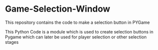 # Game-Selection-Window
This repository contains the code to make a selection button in PYGame

This Python Code is a module which is used to create selection buttons in Pygame which can later be used for player selection or other selection stages
